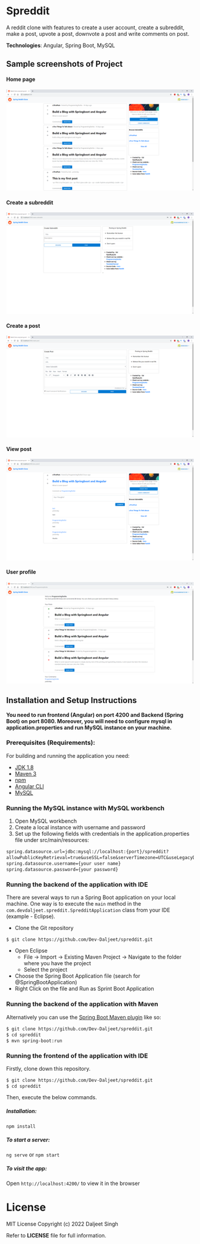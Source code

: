 # Spreddit

A reddit clone with features to create a user account, create a subreddit, make a post, upvote a post, downvote a post and write comments on post. 

**Technologies**: Angular, Spring Boot, MySQL

## Sample screenshots of Project

#### Home page
![home](https://github.com/Dev-Daljeet/Screenshots/blob/master/spreddit/home.PNG?raw=true)

#### Create a subreddit
![Create a subreddit](https://github.com/Dev-Daljeet/Screenshots/blob/master/spreddit/create-subreddit.PNG?raw=true)

#### Create a post
![Create a post](https://github.com/Dev-Daljeet/Screenshots/blob/master/spreddit/create-post.PNG?raw=true)

#### View post
![View post](https://github.com/Dev-Daljeet/Screenshots/blob/master/spreddit/view-post.PNG?raw=true)

#### User profile
![User profile](https://github.com/Dev-Daljeet/Screenshots/blob/master/spreddit/user-profile.PNG?raw=true)

## Installation and Setup Instructions 

**You need to run frontend (Angular) on port 4200 and Backend (Spring Boot) on port 8080. Moreover, you will need to configure mysql in application.properties and run MySQL instance on your machine.**

### Prerequisites (Requirements):

For building and running the application you need:

- [JDK 1.8](http://www.oracle.com/technetwork/java/javase/downloads/jdk8-downloads-2133151.html)
- [Maven 3](https://maven.apache.org)
- [npm](https://nodejs.org/en/)
- [Angular CLI](https://angular.io/cli)
- [MySQL](https://www.mysql.com/downloads/)

### Running the MySQL instance with MySQL workbench

1. Open MySQL workbench
2. Create a local instance with username and password
3. Set up the following fields with credentials in the application.properties file under src/main/resources:
```
spring.datasource.url=jdbc:mysql://localhost:{port}/spreddit?allowPublicKeyRetrieval=true&useSSL=false&serverTimezone=UTC&useLegacyDatetimeCode=false
spring.datasource.username={your user name}
spring.datasource.password={your password}
```

### Running the backend of the application with IDE

There are several ways to run a Spring Boot application on your local machine. One way is to execute the `main` method in the `com.devdaljeet.spreddit.SpredditApplication` class from your IDE (example - Eclipse).

* 	Clone the Git repository
```shell
$ git clone https://github.com/Dev-Daljeet/spreddit.git
```
* 	Open Eclipse
	* File -> Import -> Existing Maven Project -> Navigate to the folder where you have the project
	* Select the project
* 	Choose the Spring Boot Application file (search for @SpringBootApplication)
* 	Right Click on the file and Run as Sprint Boot Application

### Running the backend of the application with Maven

Alternatively you can use the [Spring Boot Maven plugin](https://docs.spring.io/spring-boot/docs/current/reference/html/build-tool-plugins-maven-plugin.html) like so:

```shell
$ git clone https://github.com/Dev-Daljeet/spreddit.git
$ cd spreddit
$ mvn spring-boot:run
```

### Running the frontend of the application with IDE

Firstly, clone down this repository.  

```shell
$ git clone https://github.com/Dev-Daljeet/spreddit.git
$ cd spreddit
```

Then, execute the below commands.

##### Installation:

`npm install`   

##### To start a server:

`ng serve` or  `npm start` 

##### To visit the app:

Open `http://localhost:4200/` to view it in the browser  

# License
MIT License
Copyright (c) 2022 Daljeet Singh

Refer to **LICENSE** file for full information.